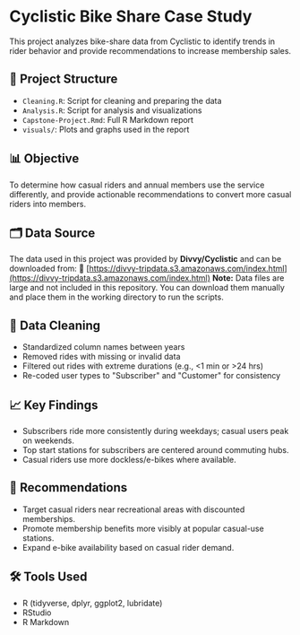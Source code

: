 # Cyclistic Bike Share Case Study 
This project analyzes bike-share data from Cyclistic to identify trends in rider behavior and provide recommendations to increase membership sales.
## 📁 Project Structure
- `Cleaning.R`: Script for cleaning and preparing the data
- `Analysis.R`: Script for analysis and visualizations
- `Capstone-Project.Rmd`: Full R Markdown report
- `visuals/`: Plots and graphs used in the report

## 📊 Objective

To determine how casual riders and annual members use the service differently, and provide actionable recommendations to convert more casual riders into members.

## 🗂️ Data Source
The data used in this project was provided by **Divvy/Cyclistic** and can be downloaded from:
🔗 [https://divvy-tripdata.s3.amazonaws.com/index.html](https://divvy-tripdata.s3.amazonaws.com/index.html)
**Note:** Data files are large and not included in this repository. You can download them manually and place them in the working directory to run the scripts.

## 🧹 Data Cleaning
- Standardized column names between years
- Removed rides with missing or invalid data
- Filtered out rides with extreme durations (e.g., <1 min or >24 hrs)
- Re-coded user types to "Subscriber" and "Customer" for consistency

## 📈 Key Findings
- Subscribers ride more consistently during weekdays; casual users peak on weekends.
- Top start stations for subscribers are centered around commuting hubs.
- Casual riders use more dockless/e-bikes where available.

## 📌 Recommendations
- Target casual riders near recreational areas with discounted memberships.
- Promote membership benefits more visibly at popular casual-use stations.
- Expand e-bike availability based on casual rider demand.

## 🛠️ Tools Used
- R (tidyverse, dplyr, ggplot2, lubridate)
- RStudio
- R Markdown

